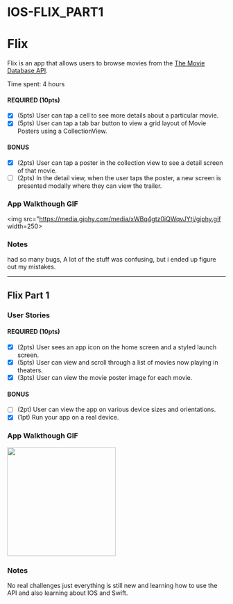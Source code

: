 # IOS-FLIX_PART1

# Flix

Flix is an app that allows users to browse movies from the [The Movie Database API](http://docs.themoviedb.apiary.io/#).

Time spent: 4 hours



#### REQUIRED (10pts)
- [x] (5pts) User can tap a cell to see more details about a particular movie.
- [x] (5pts) User can tap a tab bar button to view a grid layout of Movie Posters using a CollectionView.

#### BONUS
- [x] (2pts) User can tap a poster in the collection view to see a detail screen of that movie.
- [ ] (2pts) In the detail view, when the user taps the poster, a new screen is presented modally where they can view the trailer.

### App Walkthough GIF


<img src="https://media.giphy.com/media/xWBq4gtz0iQWqvJYtj/giphy.gif width=250><br>

### Notes
had so many bugs, A lot of the stuff was confusing, but i ended up figure out my mistakes.


---

## Flix Part 1

### User Stories


#### REQUIRED (10pts)
- [x] (2pts) User sees an app icon on the home screen and a styled launch screen.
- [x] (5pts) User can view and scroll through a list of movies now playing in theaters.
- [x] (3pts) User can view the movie poster image for each movie.

#### BONUS
- [ ] (2pt) User can view the app on various device sizes and orientations.
- [x] (1pt) Run your app on a real device.

### App Walkthough GIF


<img src="https://media.giphy.com/media/5jUsP6zKr6GLCm3UXE/giphy-downsized-large.gif" width=250><br>


### Notes
No real challenges just everything is still new and learning how to use the API and also learning about IOS and Swift.
